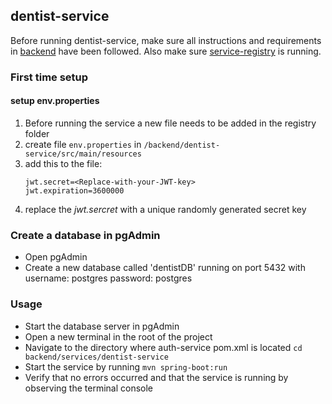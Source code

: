 ## dentist-service

Before running dentist-service, make sure all instructions and requirements in [backend](backend/README.md) have been followed.
Also make sure [service-registry](backend/registry/service-registry/README.md) is running.

### First time setup

#### setup env.properties
1. Before running the service a new file needs to be added in the registry folder
2. create file `env.properties` in `/backend/dentist-service/src/main/resources`
3. add this to the file:
   ```
   jwt.secret=<Replace-with-your-JWT-key>
   jwt.expiration=3600000
4. replace the *jwt.sercret* with a unique randomly generated secret key

### Create a database in pgAdmin

- Open pgAdmin
- Create a new database called 'dentistDB' running on port 5432 with username: postgres password: postgres

### Usage
- Start the database server in pgAdmin
- Open a new terminal in the root of the project
- Navigate to the directory where auth-service pom.xml is located ``cd backend/services/dentist-service``
- Start the service by running ``mvn spring-boot:run``
- Verify that no errors occurred and that the service is running by observing the terminal console
